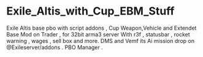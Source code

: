 # Exile_Altis_with_Cup_EBM_Stuff
Exile Altis base pbo with script addons , Cup Weapon,Vehicle and Extendet Base Mod on Trader , for 32bit arma3 server
With r3f , statusbar , rocket warning , wages , sell box and more.
DMS and Vemf its Ai mission drop on @Exileserver/addons .
PBO Manager .
